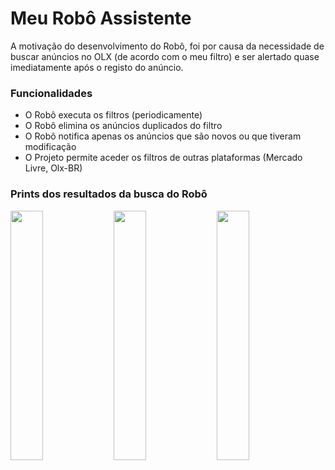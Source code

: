 <h1>Meu Robô Assistente</h1>
<p>A motivação do desenvolvimento do Robô, foi por causa da necessidade de buscar anúncios no OLX (de acordo com o meu filtro) e ser  alertado quase imediatamente após o registo do anúncio.</p>

<h3>Funcionalidades</h3>
<ul>
  <li>O Robô executa os filtros (periodicamente)</li>
  <li>O Robô elimina os anúncios duplicados do filtro</li>
  <li>O Robô notifica apenas os anúncios que são novos ou que tiveram modificação</li>
  <li>O Projeto permite aceder os filtros de outras plataformas (Mercado Livre, Olx-BR)</li>
</ul>

<h3>Prints dos resultados da busca do Robô</h3>
<div>
  <img width="32%" src="https://img.techpowerup.org/200406/screenshot-20200406-093934-com-appmybot.jpg">
  <img width="32%" src="https://img.techpowerup.org/200406/screenshot-20200406-093914-com-appmybot.jpg">
  <img width="32%" src="https://img.techpowerup.org/200406/screenshot-20200406-093826-com-appmybot.jpg">
</div>
